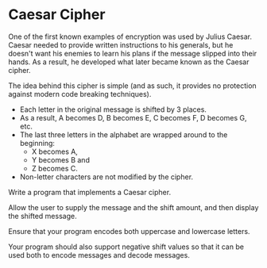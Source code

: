 # Caesar Cipher

One of the first known examples of encryption was used by Julius Caesar.
Caesar needed to provide written instructions to his generals, 
but he doesn't want his enemies to learn his plans if the message slipped into their hands.
As a result, he developed what later became known as the Caesar cipher.

The idea behind this cipher is simple (and as such, it provides no protection against modern code breaking techniques).
- Each letter in the original message is shifted by 3 places. 
- As a result, A becomes D, B becomes E, C becomes F, D becomes G, etc.
- The last three letters in the alphabet are wrapped around to the beginning:
  - X becomes A,
  - Y becomes B and
  - Z becomes C.
- Non-letter characters are not modified by the cipher.
  
Write a program that implements a Caesar cipher.

Allow the user to supply the message and the shift amount, and then display the shifted message.
  
Ensure that your program encodes both uppercase and lowercase letters.

Your program should also support negative shift values so that it can be used both to encode messages and decode messages.
